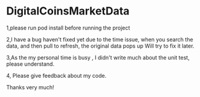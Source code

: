 # DigitalCoinsMarketData



1,please run pod install before running the project

2,I have a bug haven't fixed yet due to the time issue, when you search the data, and then pull to refresh, the original data pops up
Will try to fix it later.

3,As the my personal time is busy , I didn't write much about the unit test, please understand. 

4, Please give feedback about my code.

Thanks very much!

